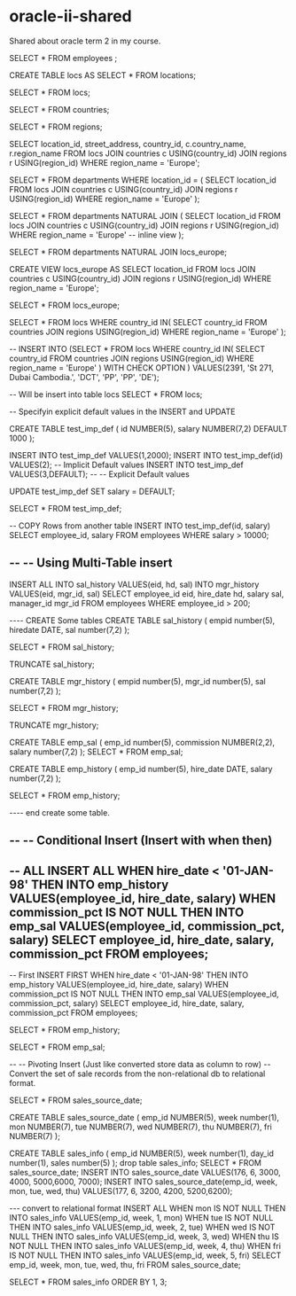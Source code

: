 # oracle-ii-shared
Shared about oracle term 2 in my course.

SELECT *
FROM employees ;

CREATE TABLE locs AS
SELECT * 
FROM locations;

SELECT *
FROM locs;

SELECT *
FROM countries;

SELECT *
FROM regions;

SELECT location_id, street_address, country_id, c.country_name, r.region_name
FROM locs
JOIN countries c
USING(country_id)
JOIN regions r
USING(region_id)
WHERE region_name = 'Europe';

SELECT *
FROM departments
WHERE location_id = (
    SELECT location_id
    FROM locs
    JOIN countries c
    USING(country_id)
    JOIN regions r
    USING(region_id)
    WHERE region_name = 'Europe'
);



SELECT *
FROM departments NATURAL JOIN (
    SELECT location_id
    FROM locs
    JOIN countries c
    USING(country_id)
    JOIN regions r
    USING(region_id)
    WHERE region_name = 'Europe' -- inline view
);

SELECT *
FROM departments 
NATURAL JOIN locs_europe;

CREATE VIEW locs_europe AS
    SELECT location_id
    FROM locs
    JOIN countries c
    USING(country_id)
    JOIN regions r
    USING(region_id)
    WHERE region_name = 'Europe';
    
SELECT * 
FROM locs_europe;


SELECT * 
FROM locs
WHERE country_id
IN(
    SELECT country_id
    FROM countries 
    JOIN regions
    USING(region_id)
    WHERE region_name = 'Europe'
);

--
INSERT INTO (SELECT * 
        FROM locs
        WHERE country_id
        IN(
            SELECT country_id
            FROM countries 
            JOIN regions
            USING(region_id)
            WHERE region_name = 'Europe'
        ) WITH CHECK OPTION
) VALUES(2391, 'St 271, Dubai Cambodia.', 'DCT', 'PP', 'PP', 'DE');

-- Will be insert into table locs
SELECT *
FROM locs;

-- Specifyin explicit default values  in the INSERT and UPDATE

CREATE TABLE test_imp_def (
    id NUMBER(5),
    salary NUMBER(7,2) DEFAULT 1000
);

INSERT INTO test_imp_def VALUES(1,2000);
INSERT INTO test_imp_def(id) VALUES(2); -- Implicit Default values
INSERT INTO test_imp_def VALUES(3,DEFAULT); -- -- Explicit Default values

UPDATE test_imp_def
SET salary = DEFAULT;

SELECT * FROM test_imp_def;

-- COPY Rows from another table
INSERT INTO test_imp_def(id, salary)
    SELECT employee_id, salary
    FROM employees
    WHERE salary > 10000;
    
--
-- Using Multi-Table insert
--
INSERT ALL
    INTO sal_history VALUES(eid, hd, sal)
    INTO mgr_history VALUES(eid, mgr_id, sal)
SELECT employee_id eid, hire_date hd, salary sal, manager_id mgr_id
FROM employees
WHERE employee_id > 200;



---- CREATE Some tables
CREATE TABLE sal_history (
    empid number(5),
    hiredate DATE,
    sal number(7,2)
);

SELECT *
FROM sal_history;

TRUNCATE sal_history;

CREATE TABLE mgr_history (
    empid number(5),
    mgr_id number(5),
    sal number(7,2)
);

SELECT *
FROM mgr_history;

TRUNCATE mgr_history;

CREATE TABLE emp_sal (
    emp_id number(5),
    commission NUMBER(2,2),
    salary number(7,2)
);
SELECT *
FROM emp_sal;

CREATE TABLE emp_history (
    emp_id number(5),
    hire_date DATE,
    salary number(7,2)
);

SELECT * 
FROM emp_history;


---- end create some table.




--
-- Conditional Insert (Insert with when then)
-- 

-- ALL
INSERT ALL 
    WHEN hire_date < '01-JAN-98' THEN
        INTO emp_history VALUES(employee_id, hire_date, salary)
    WHEN commission_pct IS NOT NULL THEN
        INTO emp_sal VALUES(employee_id, commission_pct, salary)
SELECT employee_id, hire_date, salary, commission_pct
FROM employees;
--
-- First
INSERT FIRST 
    WHEN hire_date < '01-JAN-98' THEN
        INTO emp_history VALUES(employee_id, hire_date, salary)
    WHEN commission_pct IS NOT NULL THEN
        INTO emp_sal VALUES(employee_id, commission_pct, salary)
SELECT employee_id, hire_date, salary, commission_pct
FROM employees;


SELECT *
FROM emp_history;

SELECT *
FROM emp_sal;


--
-- Pivoting Insert (Just like converted store data as column to row)
-- Convert the set of sale records from the non-relational db to relational format.

SELECT *
FROM sales_source_date;

CREATE TABLE sales_source_date (
    emp_id NUMBER(5),
    week number(1),
    mon NUMBER(7),
    tue NUMBER(7),
    wed NUMBER(7),
    thu NUMBER(7),
    fri NUMBER(7)
);

CREATE TABLE sales_info (
    emp_id NUMBER(5),
    week number(1),
    day_id number(1),
    sales number(5)
);
drop table sales_info;
SELECT * FROM sales_source_date;
INSERT INTO sales_source_date VALUES(176, 6, 3000, 4000, 5000,6000, 7000);
INSERT INTO sales_source_date(emp_id, week, mon, tue, wed, thu) VALUES(177, 6, 3200, 4200, 5200,6200);


--- convert to relational format
INSERT ALL
    WHEN mon  IS NOT NULL THEN
        INTO sales_info VALUES(emp_id, week, 1, mon)
    WHEN tue IS NOT NULL THEN
        INTO sales_info VALUES(emp_id, week, 2, tue)
    WHEN wed IS NOT NULL THEN
        INTO sales_info VALUES(emp_id, week, 3, wed)
    WHEN thu IS NOT NULL THEN
        INTO sales_info VALUES(emp_id, week, 4, thu)
    WHEN fri IS NOT NULL THEN
        INTO sales_info VALUES(emp_id, week, 5, fri)
SELECT emp_id, week, mon, tue, wed, thu, fri
FROM sales_source_date;

SELECT * 
FROM sales_info
ORDER BY 1, 3;
